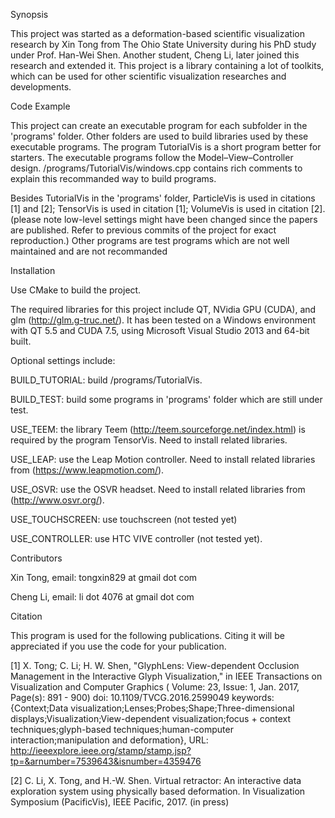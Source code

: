 Synopsis

This project was started as a deformation-based scientific visualization research by Xin Tong from The Ohio State University during his PhD study under Prof. Han-Wei Shen. Another student, Cheng Li, later joined this research and extended it. This project is a library containing a lot of toolkits, which can be used for other scientific visualization researches and developments.


Code Example

This project can create an executable program for each subfolder in the 'programs' folder. Other folders are used to build libraries used by these executable programs. The program TutorialVis is a short program better for starters. The executable programs follow the Model–View–Controller design. /programs/TutorialVis/windows.cpp contains rich comments to explain this recommanded way to build programs.

Besides TutorialVis in the 'programs' folder, ParticleVis is used in citations [1] and [2]; TensorVis is used in citation [1]; VolumeVis is used in citation [2]. (please note low-level settings might have been changed since the papers are published. Refer to previous commits of the project for exact reproduction.) Other programs are test programs which are not well maintained and are not recommanded


Installation

Use CMake to build the project.

The required libraries for this project include QT, NVidia GPU (CUDA), and glm (http://glm.g-truc.net/). It has been tested on a Windows environment with QT 5.5 and CUDA 7.5, using Microsoft Visual Studio 2013 and 64-bit built.

Optional settings include:

BUILD_TUTORIAL: build /programs/TutorialVis.

BUILD_TEST: build some programs in 'programs' folder which are still under test.

USE_TEEM: the library Teem (http://teem.sourceforge.net/index.html) is required by the program TensorVis. Need to install related libraries.

USE_LEAP: use the Leap Motion controller. Need to install related libraries from (https://www.leapmotion.com/).

USE_OSVR: use the OSVR headset. Need to install related libraries from (http://www.osvr.org/).

USE_TOUCHSCREEN: use touchscreen (not tested yet)

USE_CONTROLLER: use HTC VIVE controller (not tested yet).


Contributors

Xin Tong, email: tongxin829 at gmail dot com

Cheng Li, email: li dot 4076 at gmail dot com


Citation

This program is used for the following publications. Citing it will be appreciated if you use the code for your publication.

[1] X. Tong; C. Li; H. W. Shen, "GlyphLens: View-dependent Occlusion Management in the Interactive Glyph Visualization," in IEEE Transactions on Visualization and Computer Graphics ( Volume: 23, Issue: 1, Jan. 2017, Page(s): 891 - 900) doi: 10.1109/TVCG.2016.2599049 keywords: {Context;Data visualization;Lenses;Probes;Shape;Three-dimensional displays;Visualization;View-dependent visualization;focus + context techniques;glyph-based techniques;human-computer interaction;manipulation and deformation}, URL: http://ieeexplore.ieee.org/stamp/stamp.jsp?tp=&arnumber=7539643&isnumber=4359476

[2] C. Li, X. Tong, and H.-W. Shen. Virtual retractor: An interactive data exploration system using physically based deformation. In Visualization Symposium (PacificVis), IEEE Pacific, 2017. (in press)